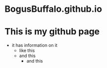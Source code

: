 # BogusBuffalo.github.io
# This is my github page
- it has information on it
  - like this
  - and this
    - and this
